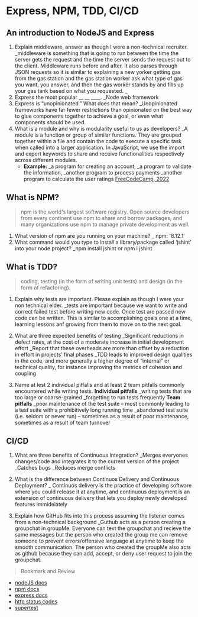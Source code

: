 # Express, NPM, TDD, CI/CD

## An introduction to NodeJS and Express

1. Explain middleware, answer as though I were a non-technical recruiter.
    _middleware is something that is going to run between the time the server gets the request and the time the server sends the request out to the client. Middleware runs before and after. It also parses through JSON requests so it is similar to explaining a new yorker getting gas from the gas station and the gas station worker ask what type of gas you want, you answer, and then the gas worker stands by and fills up your gas tank based on what you requested.
    _
2. Express the most popular __ __ ____.
    _Node web framework
3. Express is “unopinionated.” What does that mean?
    _Unopinionated frameworks have far fewer restrictions than opinionated  on the best way to glue components together to achieve a goal, or even what components should be used.
4. What is a module and why is modularity useful to us as developers?
    _A module is a function or group of similar functions. They are grouped together within a file and contain the code to execute a specific task when called into a larger application. In JavaScript, we use the import and export keywords to share and receive functionalities respectively across different modules.
    - **Example:**
        _a program for creating an account,
        _a program to validate the information,
        _another program to process payments
        _another program to calculate the user ratings [FreeCodeCamp, 2022](https://www.freecodecamp.org/news/javascript-modules-explained-with-examples/#:~:text=A%20module%20in%20JavaScript%20is,object%20accessible%20to%20other%20modules)

## What is NPM?

>npm is the world's largest software registry. Open source developers from every continent use npm to share and borrow packages, and many organizations use npm to manage private development as well.

1. What version of npm are you running on your machine?
    _ npm: '8.12.1'
2. What command would you type to install a library/package called ‘jshint’ into your node project?
    _npm install jshint or npm i jshint

## What is TDD?

>coding, testing (in the form of writing unit tests) and design (in the form of refactoring).

1. Explain why tests are important. Please explain as though I were your non technical elder.
    _tests are important because we want to write and correct failed test before writing new code. Once test are passed new code can be written. This is similar to accomplishing goals one at a time, learning lessons anf growing from them to move on to the next goal.
2. What are three expected benefits of testing
    _Significant reductions in defect rates, at the cost of a moderate increase in initial development effort
    _Report that these overheads are more than offset by a reduction in effort in projects’ final phases
    _TDD leads to improved design qualities in the code, and more generally a higher degree of “internal” or technical quality, for instance improving the metrics of cohesion and coupling

3. Name at lest 2 individual pitfalls and at least 2 team pitfalls commonly encountered while writing tests.
        **Individual pitfalls**
    _writing tests that are too large or coarse-grained
    _forgetting to run tests frequently
        **Team pitfalls**
    _poor maintenance of the test suite – most commonly leading to a test suite with a prohibitively long running time
    _abandoned test suite (i.e. seldom or never run) – sometimes as a result of poor maintenance, sometimes as a result of team turnover

## CI/CD

1. What are three benefits of Continuous Integration?
    _Merges everyones changes/code and integrates it to the current version of the project
    _Catches bugs
    _Reduces merge conflicts

2. What is the difference between Continuos Delivery and Continuous Deployment?
    _ Continuos delivery is the practice of developing software where you could release it at anytime, and continuous deployment is an extension of continuous delivery that lets you deploy newly developed features immideiately

3. Explain how GitHub fits into this process assuming the listener comes from a non-technical background
    _Guthub acts as a person creating a groupchat in groupMe. Everyone can text the groupchat and recieve the same messages but the person who created the group me can remove someone to prevent errors/offensive language at anytime to keep the smooth communication. The person who created the groupMe also acts as github because they can add, accept, or deny user request to join the groupchat.

>Bookmark and Review

- [nodeJS docs](https://nodejs.org/en/docs/)
- [npm docs](https://docs.npmjs.com/)
- [express docs](https://expressjs.com/en/4x/api.html)
- [http status codes](https://www.restapitutorial.com/httpstatuscodes.html)
- [supertest](https://github.com/visionmedia/supertest)